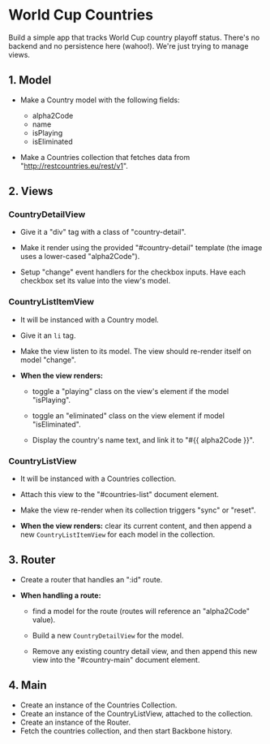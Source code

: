 # World Cup Countries

Build a simple app that tracks World Cup country playoff status. There's no backend and no persistence here (wahoo!). We're just trying to manage views.

## 1. Model

- Make a Country model with the following fields:

	- alpha2Code
	- name
	- isPlaying
	- isEliminated

- Make a Countries collection that fetches data from "http://restcountries.eu/rest/v1".


## 2. Views

### CountryDetailView

- Give it a "div" tag with a class of "country-detail".

- Make it render using the provided "#country-detail" template (the image uses a lower-cased "alpha2Code").

- Setup "change" event handlers for the checkbox inputs. Have each checkbox set its value into the view's model.
	

### CountryListItemView

- It will be instanced with a Country model.

- Give it an `li` tag.

- Make the view listen to its model. The view should re-render itself on model "change".

- **When the view renders:**
	- toggle a "playing" class on the view's element if the model "isPlaying".
	
	- toggle an "eliminated" class on the view element if model "isEliminated".
	
	- Display the country's name text, and link it to "#{{ alpha2Code }}".

### CountryListView

- It will be instanced with a Countries collection.

- Attach this view to the "#countries-list" document element.
 
- Make the view re-render when its collection triggers "sync" or "reset".

- **When the view renders:** clear its current content, and then append a new `CountryListItemView` for each model in the collection.

## 3. Router

- Create a router that handles an ":id" route.

- **When handling a route:** 
	
	- find a model for the route (routes will reference an "alpha2Code" value). 
	
	- Build a new `CountryDetailView` for the model.
	
	- Remove any existing country detail view, and then append this new view into the "#country-main" document element.
	
## 4. Main

- Create an instance of the Countries Collection.
- Create an instance of the CountryListView, attached to the collection.
- Create an instance of the Router.
- Fetch the countries collection, and then start Backbone history.
